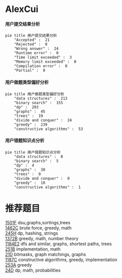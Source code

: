 # AlexCui

<!-- tabs:start -->



#### **用户提交结果分析**

```mermaid
pie title 用户提交结果分析
    "Accepted" :  21
    "Rejected" :  0
    "Wrong answer" :  24
    "Runtime error" :  0
    "Time limit exceeded" :  3
    "Memory limit exceeded" :  0
    "Compilation error" :  0
    "Partial" :  0
```

#### **用户做题类型偏好分析**

```mermaid
pie title 用户做题类型偏好分析
    "data structures" :  213
    "binary search" :  155
    "dp" :  203
    "graphs" :  45
    "trees" :  19
    "divide and conquer" :  24
    "greedy" :  239
    "constructive algorithms" :  53
```
#### **用户错题知识点分析**

```mermaid
pie title 用户错题知识点分析
    "data structures" :  0
    "binary search" :  5
    "dp" :  4
    "graphs" :  30
    "trees" :  0
    "divide and conquer" :  0
    "greedy" :  10
    "constructive algorithms" :  1
```



<!-- tabs:end -->
# 推荐题目
[1501F](https://codeforces.com/contest/1501/problem/F)		dsu,graphs,sortings,trees		  
[1462C](https://codeforces.com/contest/1462/problem/C)		brute force,
                        greedy,
                        math		  
[245H](https://codeforces.com/contest/245/problem/H)		dp,
                        hashing,
                        strings		  
[1372B](https://codeforces.com/contest/1372/problem/B)		greedy,
                        math,
                        number theory		  
[1184E2](https://codeforces.com/contest/1184E/problem/2)		dfs and similar,
                        graphs,
                        shortest paths,
                        trees		  
[251B](https://codeforces.com/contest/251/problem/B)		implementation,
                        math		  
[21D](https://codeforces.com/contest/21/problem/D)		bitmasks,
                        graph matchings,
                        graphs		  
[1187C](https://codeforces.com/contest/1187/problem/C)		constructive algorithms,
                        greedy,
                        implementation		  
[253A](https://codeforces.com/contest/253/problem/A)		greedy		  
[24D](https://codeforces.com/contest/24/problem/D)		dp,
                        math,
                        probabilities		  
